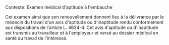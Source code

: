 Contexte: Examen médical d'aptitude à l'embauche

Cet examen ainsi que son renouvellement donnent lieu à la délivrance par le médecin du travail d'un avis d'aptitude ou d'inaptitude rendu conformément aux dispositions de l'article L. 4624-4. Cet avis d'aptitude ou d'inaptitude est transmis au travailleur et à l'employeur et versé au dossier médical en santé au travail de l'intéressé.